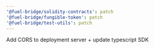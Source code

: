 ```yaml
---
'@fuel-bridge/solidity-contracts': patch
'@fuel-bridge/fungible-token': patch
'@fuel-bridge/test-utils': patch
---
```


Add CORS to deployment server + update typescript SDK
